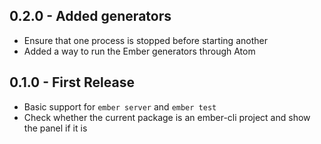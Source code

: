 ## 0.2.0 - Added generators
* Ensure that one process is stopped before starting another
* Added a way to run the Ember generators through Atom

## 0.1.0 - First Release
* Basic support for `ember server` and `ember test`
* Check whether the current package is an ember-cli project and show the panel
  if it is
